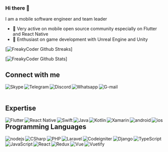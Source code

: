 ### Hi there 👋 

I am a mobile software engineer and team leader

- 🥰 Very active on mobile open source community especially on Flutter and React Native
- 🥳 Enthusiast on game development with Unreal Engine and Unity

  
[![FreakyCoder Github Streaks](https://github-readme-streak-stats.herokuapp.com/?user=wrathchaos&fire=eb1b0c&ring=eb1b0c&currStreakLabel=eb1b0c)]

  
[![FreakyCoder Github Stats](https://github-readme-stats.vercel.app/api?username=wrathchaos&show_icons=true&count_private=true&include_all_commits=true&title_color=eb1b0c&icon_color=eb1b0c)]
  

## Connect with me

[<img align="left" alt="Skype" src="https://img.shields.io/badge/Skype-%2300AFF0.svg?style=for-the-badge&logo=Skype&logoColor=white" />](https://join.skype.com/invite/HEJQ4r2Q0SUW)
[<img align="left" alt="Telegram" src="https://img.shields.io/badge/Telegram-2CA5E0?style=for-the-badge&logo=telegram&logoColor=white" />](https://t.me/Warriorofhwb)
[<img align="left" alt="Discord" src="https://img.shields.io/badge/%3CServer%3E-%237289DA.svg?style=for-the-badge&logo=discord&logoColor=white" />](https://discord.gg/tvXjbNHpFP)
[<img align="left" alt="Whatsapp" src="https://img.shields.io/badge/WhatsApp-25D366?style=for-the-badge&logo=whatsapp&logoColor=white" />](https://web.whatsapp.com/send?phone=381613142486)
[<img align="left" alt="G-mail" src="https://img.shields.io/badge/Gmail-D14836?style=for-the-badge&logo=gmail&logoColor=white" />](https://mail.google.com/mail/?view=cm&fs=1&to=youaredev123@gmail.com&su=SUBJECT&body=BODY)


<br>
<br>

## Expertise
<img align="left" alt="Flutter" src="https://img.shields.io/badge/Flutter-%2302569B.svg?style=for-the-badge&logo=Flutter&logoColor=white"/>
<img align="left" alt="React Native" src="https://img.shields.io/badge/react_native-%2361DAFB.svg?style=for-the-badge&logo=react&logoColor=%23ffffff"/>
<img align="left" alt="Swift" src="https://img.shields.io/badge/swift-F54A2A?style=for-the-badge&logo=swift&logoColor=white"/>
<img align="left" alt="Java" src="https://img.shields.io/badge/java-%23ED8B00.svg?style=for-the-badge&logo=java&logoColor=white"/>
<img align="left" alt="Kotlin" src="https://img.shields.io/badge/kotlin-%230095D5.svg?style=for-the-badge&logo=kotlin&logoColor=white"/>
<img align="left" alt="Xamarin" src="https://img.shields.io/badge/Xamarin-3199DC?style=for-the-badge&logo=xamarin&logoColor=white"/>
<img align="left" alt="android" src="https://img.shields.io/badge/Android-3DDC84?logo=android&logoColor=white&style=for-the-badge" />
<img align="left" alt="ios" src="https://img.shields.io/badge/iOS%20-%236DB33F.svg?&style=for-the-badge&logo=apple&logoColor=white" />



## Programming Languages

<img align="left" alt="nodejs" src="https://img.shields.io/badge/node.js%20-%2343853D.svg?&style=for-the-badge&logo=node.js&logoColor=white" />
<img align="left" alt="CSharp" src="https://img.shields.io/badge/c%23-%23239120.svg?style=for-the-badge&logo=c-sharp&logoColor=white"/>
<img align="left" alt="PHP" src="https://img.shields.io/badge/php-%23777BB4.svg?style=for-the-badge&logo=php&logoColor=white"/>
<img align="left" alt="Laravel" src="https://img.shields.io/badge/laravel-%23FF2D20.svg?style=for-the-badge&logo=laravel&logoColor=white"/>
<img align="left" alt="Codeigniter" src="https://img.shields.io/badge/CodeIgniter-%23EF4223.svg?style=for-the-badge&logo=codeIgniter&logoColor=white"/>
<img align="left" alt="Django" src="https://img.shields.io/badge/django-%23092E20.svg?style=for-the-badge&logo=django&logoColor=white"/>
<img align="left" alt="TypeScript" src="https://img.shields.io/badge/typescript-%23007ACC.svg?style=for-the-badge&logo=typescript&logoColor=white"/>
<img align="left" alt="JavaScript" src="https://img.shields.io/badge/javascript-%23323330.svg?style=for-the-badge&logo=javascript&logoColor=%23F7DF1E"/>
<img align="left" alt="React" src="https://img.shields.io/badge/react-%2320232a.svg?style=for-the-badge&logo=react&logoColor=%2361DAFB"/>
<img align="left" alt="Redux" src="https://img.shields.io/badge/redux-%23593d88.svg?style=for-the-badge&logo=redux&logoColor=white"/>
<img align="left" alt="Vue" src="https://img.shields.io/badge/vuejs-%2335495e.svg?style=for-the-badge&logo=vuedotjs&logoColor=%234FC08D"/>
<img align="left" alt="Vuetify" src="https://img.shields.io/badge/Vuetify-1867C0?style=for-the-badge&logo=vuetify&logoColor=AEDDFF"/>



<br>
<br>


